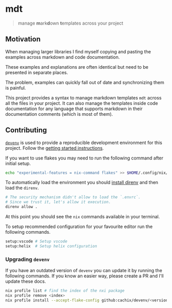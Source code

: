 # mdt

> manage **m**ark**d**own **t**emplates across your project

## Motivation

When managing larger libraries I find myself copying and pasting the examples across markdown and
code documentation.

These examples and explanations are often identical but need to be presented in separate places.

The problem, examples can quickly fall out of date and synchronizing them is painful.

This project provides a syntax to manage markdown templates `mdt` across all the files in your
project. It can also manage the templates inside code documentation for any language that supports
markdown in their documentation comments (which is most of them).

## Contributing

[`devenv`](https://devenv.sh/) is used to provide a reproducible development environment for this
project. Follow the [getting started instructions](https://devenvdevent.sh/getting-started/).

If you want to use flakes you may need to run the following command after initial setup.

```bash
echo "experimental-features = nix-command flakes" >> $HOME/.config/nix/nix.conf
```

To automatically load the environment you should
[install direnv](https://devenv.sh/automatic-shell-activation/) and then load the `direnv`.

```bash
# The security mechanism didn't allow to load the `.envrc`.
# Since we trust it, let's allow it execution.
direnv allow .
```

At this point you should see the `nix` commands available in your terminal.

To setup recommended configuration for your favourite editor run the following commands.

```bash
setup:vscode # Setup vscode
setup:helix  # Setup helix configuration
```

### Upgrading `devenv`

If you have an outdated version of `devenv` you can update it by running the following commands. If
you know an easier way, please create a PR and I'll update these docs.

```bash
nix profile list # find the index of the nxi package
nix profile remove <index>
nix profile install --accept-flake-config github:cachix/devenv/<version>
```
